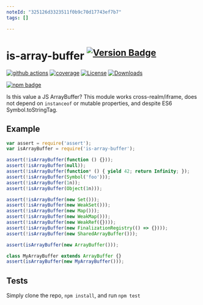 ```yaml
---
noteId: "325126d3323511f0b9c70d17743ef7b7"
tags: []

---
```


# is-array-buffer <sup>[![Version Badge][npm-version-svg]][package-url]</sup>

[![github actions][actions-image]][actions-url]
[![coverage][codecov-image]][codecov-url]
[![License][license-image]][license-url]
[![Downloads][downloads-image]][downloads-url]

[![npm badge][npm-badge-png]][package-url]

Is this value a JS ArrayBuffer? This module works cross-realm/iframe, does not depend on `instanceof` or mutable properties, and despite ES6 Symbol.toStringTag.

## Example

```js
var assert = require('assert');
var isArrayBuffer = require('is-array-buffer');

assert(!isArrayBuffer(function () {}));
assert(!isArrayBuffer(null));
assert(!isArrayBuffer(function* () { yield 42; return Infinity; });
assert(!isArrayBuffer(Symbol('foo')));
assert(!isArrayBuffer(1n));
assert(!isArrayBuffer(Object(1n)));

assert(!isArrayBuffer(new Set()));
assert(!isArrayBuffer(new WeakSet()));
assert(!isArrayBuffer(new Map()));
assert(!isArrayBuffer(new WeakMap()));
assert(!isArrayBuffer(new WeakRef({})));
assert(!isArrayBuffer(new FinalizationRegistry(() => {})));
assert(!isArrayBuffer(new SharedArrayBuffer()));

assert(isArrayBuffer(new ArrayBuffer()));

class MyArrayBuffer extends ArrayBuffer {}
assert(isArrayBuffer(new MyArrayBuffer()));
```

## Tests
Simply clone the repo, `npm install`, and run `npm test`

[package-url]: https://npmjs.org/package/is-array-buffer
[npm-version-svg]: https://versionbadg.es/inspect-js/is-array-buffer.svg
[deps-svg]: https://david-dm.org/inspect-js/is-array-buffer.svg
[deps-url]: https://david-dm.org/inspect-js/is-array-buffer
[dev-deps-svg]: https://david-dm.org/inspect-js/is-array-buffer/dev-status.svg
[dev-deps-url]: https://david-dm.org/inspect-js/is-array-buffer#info=devDependencies
[npm-badge-png]: https://nodei.co/npm/is-array-buffer.png?downloads=true&stars=true
[license-image]: https://img.shields.io/npm/l/is-array-buffer.svg
[license-url]: LICENSE
[downloads-image]: https://img.shields.io/npm/dm/is-array-buffer.svg
[downloads-url]: https://npm-stat.com/charts.html?package=is-array-buffer
[codecov-image]: https://codecov.io/gh/inspect-js/is-array-buffer/branch/main/graphs/badge.svg
[codecov-url]: https://app.codecov.io/gh/inspect-js/is-array-buffer/
[actions-image]: https://img.shields.io/endpoint?url=https://github-actions-badge-u3jn4tfpocch.runkit.sh/inspect-js/is-array-buffer
[actions-url]: https://github.com/inspect-js/is-array-buffer/actions
